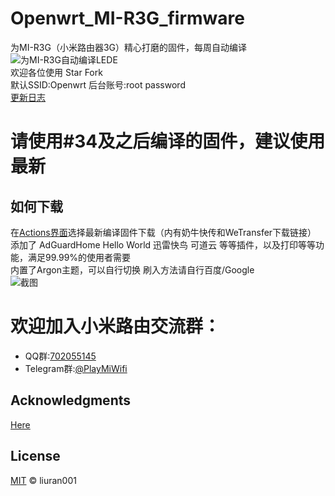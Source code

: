 # Openwrt_MI-R3G_firmware  
为MI-R3G（小米路由器3G）精心打磨的固件，每周自动编译  
![为MI-R3G自动编译LEDE](https://github.com/liuran001/Openwrt_MI-R3G_firmware/workflows/%E4%B8%BAMI-R3G%E8%87%AA%E5%8A%A8%E7%BC%96%E8%AF%91LEDE/badge.svg)  
欢迎各位使用 Star Fork  
默认SSID:Openwrt  后台账号:root password  
[更新日志](https://github.com/liuran001/Openwrt_MI-R3G_firmware/blob/master/relnotes.txt)
# 请使用#34及之后编译的固件，建议使用最新
## 如何下载  
在[Actions界面](https://github.com/liuran001/Openwrt_MI-R3G_firmware/actions)选择最新编译固件下载（内有奶牛快传和WeTransfer下载链接）  
添加了 AdGuardHome  Hello World  迅雷快鸟  可道云 等等插件，以及打印等等功能，满足99.99%的使用者需要  
内置了Argon主题，可以自行切换
刷入方法请自行百度/Google  
![截图](https://cdn.jsdelivr.net/gh/liuran001/Openwrt_MI-R3G_firmware@master/pic/pic1.PNG)  


# **欢迎加入小米路由交流群：**

- QQ群:[702055145](https://jq.qq.com/?_wv=1027&k=5yqfmGi)
- Telegram群:[@PlayMiWifi](https://t.me/PlayMiWifi)

## Acknowledgments
[Here](https://github.com/liuran001/Openwrt_MI-R3G_firmware/blob/master/thanks.md)


## License

[MIT](https://github.com/liuran001/Openwrt_MI-R3G_firmware/blob/master/LICENSE) © liuran001

